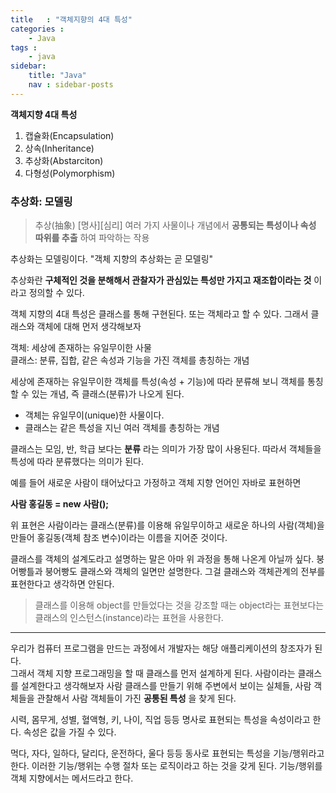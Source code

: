 ```yaml
---
title   : "객체지향의 4대 특성"
categories : 
    - Java
tags : 
    - java
sidebar:
    title: "Java"
    nav : sidebar-posts
---  
```



__객체지향 4대 특성__  
1. 캡슐화(Encapsulation)
2. 상속(Inheritance)
3. 추상화(Abstarciton)
4. 다형성(Polymorphism)

### 추상화: 모델링  

> 추상(抽象) [명사][심리] 여러 가지 사물이나 개념에서 __공통되는 특성이나 속성 따위를 추출__ 하여 파악하는 작용
 

추상화는 모델링이다. "객체 지향의 추상화는 곧 모델링"  

추상화란 __구체적인 것을 분해해서 관찰자가 관심있는 특성만 가지고 재조합이라는 것__ 이라고 정의할 수 있다.  

객체 지향의 4대 특성은 클래스를 통해 구현된다. 또는 객체라고 할 수 있다. 그래서 클래스와 객체에 대해 먼저 생각해보자  

객체: 세상에 존재하는 유일무이한 사물  
클래스: 분류, 집합, 같은 속성과 기능을 가진 객체를 총칭하는 개념  

세상에 존재하는 유일무이한 객체를 특성(속성 + 기능)에 따라 분류해 보니 객체를 통칭할 수 있는 개념, 즉 클래스(분류)가 나오게 된다.  

- 객체는 유일무이(unique)한 사물이다.
- 클래스는 같은 특성을 지닌 여러 객체를 총칭하는 개념

클래스는 모임, 반, 학급 보다는 __분류__ 라는 의미가 가장 많이 사용된다. 따라서 객체들을 특성에 따라 분류했다는 의미가 된다.  

예를 들어 새로운 사람이 태어났다고 가정하고 객체 지향 언어인 자바로 표현하면  

__사람 홍길동 = new 사람();__  

위 표현은 사람이라는 클래스(분류)를 이용해 유일무이하고 새로운 하나의 사람(객체)을 만들어 홍길동(객체 참조 변수)이라는 이름을 지어준 것이다.  

클래스를 객체의 설계도라고 설명하는 말은 아마 위 과정을 통해 나온게 아닐까 싶다. 붕어빵틀과 붕어빵도 클래스와 객체의 일면만 설명한다. 그걸 클래스와 객체관계의 전부를 표현한다고 생각하면 안된다.  

>클래스를 이용해 object를 만들었다는 것을 강조할 때는 object라는 표현보다는 클래스의 인스턴스(instance)라는 표현을 사용한다.

---

우리가 컴퓨터 프로그램을 만드는 과정에서 개발자는 해당 애플리케이션의 창조자가 된다.  
그래서 객체 지향 프로그래밍을 할 때 클래스를 먼저 설계하게 된다. 사람이라는 클래스를 설계한다고 생각해보자 사람 클래스를 만들기 위해 주변에서 보이는 실체들, 사람 객체들을 관찰해서 사람 객체들이 가진 __공통된 특성__ 을 찾게 된다.  

시력, 몸무게, 성별, 혈액형, 키, 나이, 직업 등등 명사로 표현되는 특성을 속성이라고 한다. 속성은 값을 가질 수 있다.  

먹다, 자다, 일하다, 달리다, 운전하다, 울다 등등 동사로 표현되는 특성을 기능/행위라고 한다. 이러한 기능/행위는 수행 절차 또는 로직이라고 하는 것을 갖게 된다. 기능/행위를 객체 지향에서는 메서드라고 한다.  





